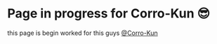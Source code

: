 # Page in progress for Corro-Kun 😎

this page is begin worked for this guys [@Corro-Kun](https://github.com/Corro-Kun)



